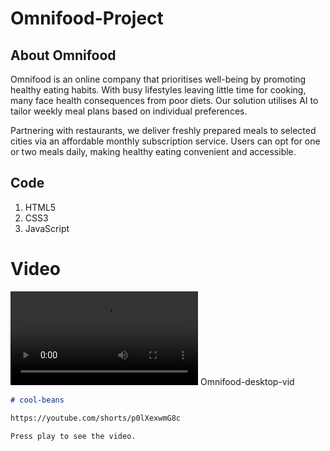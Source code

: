 # Omnifood-Project

## About Omnifood

Omnifood is an online company that prioritises well-being by promoting healthy eating habits. With busy lifestyles leaving little time for cooking, many face health consequences from poor diets. Our solution utilises AI to tailor weekly meal plans based on individual preferences. 

Partnering with restaurants, we deliver freshly prepared meals to selected cities via an affordable monthly subscription service. Users can opt for one or two meals daily, making healthy eating convenient and accessible.

## Code

1. HTML5
2. CSS3
3. JavaScript

# Video

![](Omnifood-desktop-vid.mov)
Omnifood-desktop-vid

```md
# cool-beans

https://youtube.com/shorts/p0lXexwmG8c

Press play to see the video.
```
